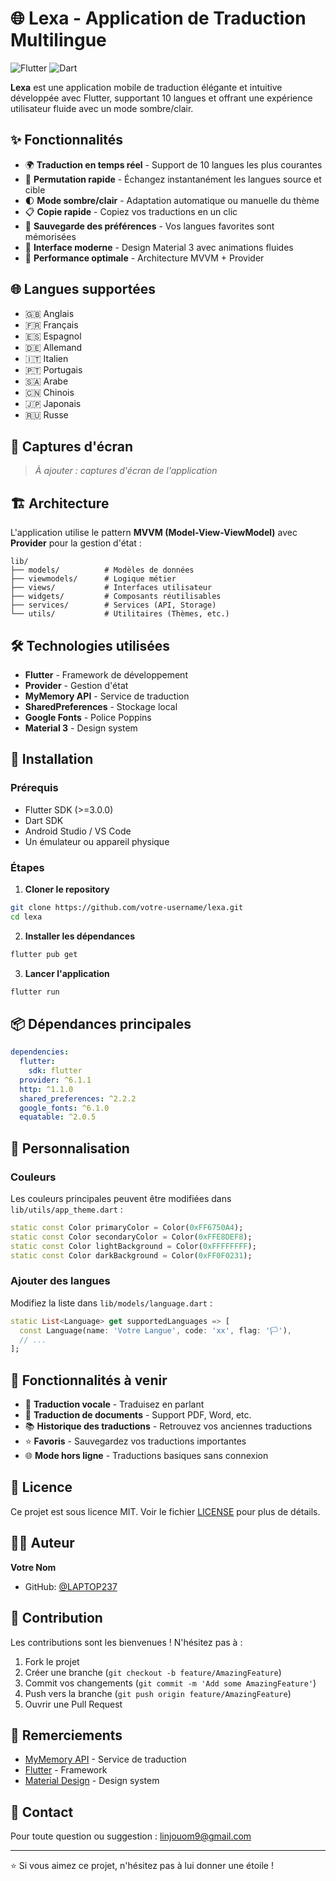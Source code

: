 # 🌐 Lexa - Application de Traduction Multilingue

![Flutter](https://img.shields.io/badge/Flutter-02569B?style=for-the-badge&logo=flutter&logoColor=white)
![Dart](https://img.shields.io/badge/Dart-0175C2?style=for-the-badge&logo=dart&logoColor=white)

**Lexa** est une application mobile de traduction élégante et intuitive développée avec Flutter, supportant 10 langues et offrant une expérience utilisateur fluide avec un mode sombre/clair.

## ✨ Fonctionnalités

- 🌍 **Traduction en temps réel** - Support de 10 langues les plus courantes
- 🔄 **Permutation rapide** - Échangez instantanément les langues source et cible
- 🌓 **Mode sombre/clair** - Adaptation automatique ou manuelle du thème
- 📋 **Copie rapide** - Copiez vos traductions en un clic
- 💾 **Sauvegarde des préférences** - Vos langues favorites sont mémorisées
- 🎨 **Interface moderne** - Design Material 3 avec animations fluides
- 🚀 **Performance optimale** - Architecture MVVM + Provider

## 🌐 Langues supportées

- 🇬🇧 Anglais
- 🇫🇷 Français
- 🇪🇸 Espagnol
- 🇩🇪 Allemand
- 🇮🇹 Italien
- 🇵🇹 Portugais
- 🇸🇦 Arabe
- 🇨🇳 Chinois
- 🇯🇵 Japonais
- 🇷🇺 Russe

## 📸 Captures d'écran

> _À ajouter : captures d'écran de l'application_

## 🏗️ Architecture

L'application utilise le pattern **MVVM (Model-View-ViewModel)** avec **Provider** pour la gestion d'état :

```
lib/
├── models/          # Modèles de données
├── viewmodels/      # Logique métier
├── views/           # Interfaces utilisateur
├── widgets/         # Composants réutilisables
├── services/        # Services (API, Storage)
└── utils/           # Utilitaires (Thèmes, etc.)
```

## 🛠️ Technologies utilisées

- **Flutter** - Framework de développement
- **Provider** - Gestion d'état
- **MyMemory API** - Service de traduction
- **SharedPreferences** - Stockage local
- **Google Fonts** - Police Poppins
- **Material 3** - Design system

## 🚀 Installation

### Prérequis

- Flutter SDK (>=3.0.0)
- Dart SDK
- Android Studio / VS Code
- Un émulateur ou appareil physique

### Étapes

1. **Cloner le repository**
```bash
git clone https://github.com/votre-username/lexa.git
cd lexa
```

2. **Installer les dépendances**
```bash
flutter pub get
```

3. **Lancer l'application**
```bash
flutter run
```

## 📦 Dépendances principales

```yaml
dependencies:
  flutter:
    sdk: flutter
  provider: ^6.1.1
  http: ^1.1.0
  shared_preferences: ^2.2.2
  google_fonts: ^6.1.0
  equatable: ^2.0.5
```

## 🎨 Personnalisation

### Couleurs

Les couleurs principales peuvent être modifiées dans `lib/utils/app_theme.dart` :

```dart
static const Color primaryColor = Color(0xFF6750A4);
static const Color secondaryColor = Color(0xFFE8DEF8);
static const Color lightBackground = Color(0xFFFFFFFF);
static const Color darkBackground = Color(0xFF0F0231);
```

### Ajouter des langues

Modifiez la liste dans `lib/models/language.dart` :

```dart
static List<Language> get supportedLanguages => [
  const Language(name: 'Votre Langue', code: 'xx', flag: '🏳️'),
  // ...
];
```

## 🔮 Fonctionnalités à venir

- 🎤 **Traduction vocale** - Traduisez en parlant
- 📄 **Traduction de documents** - Support PDF, Word, etc.
- 📚 **Historique des traductions** - Retrouvez vos anciennes traductions
- ⭐ **Favoris** - Sauvegardez vos traductions importantes
- 🌐 **Mode hors ligne** - Traductions basiques sans connexion

## 📝 Licence

Ce projet est sous licence MIT. Voir le fichier [LICENSE](LICENSE) pour plus de détails.

## 👨‍💻 Auteur

**Votre Nom**
- GitHub: [@LAPTOP237](https://github.com/LAPTOP237)

## 🤝 Contribution

Les contributions sont les bienvenues ! N'hésitez pas à :

1. Fork le projet
2. Créer une branche (`git checkout -b feature/AmazingFeature`)
3. Commit vos changements (`git commit -m 'Add some AmazingFeature'`)
4. Push vers la branche (`git push origin feature/AmazingFeature`)
5. Ouvrir une Pull Request

## 🙏 Remerciements

- [MyMemory API](https://mymemory.translated.net/) - Service de traduction
- [Flutter](https://flutter.dev/) - Framework
- [Material Design](https://m3.material.io/) - Design system

## 📧 Contact

Pour toute question ou suggestion : linjouom9@gmail.com

---

⭐ Si vous aimez ce projet, n'hésitez pas à lui donner une étoile !
